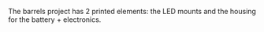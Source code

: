 The barrels project has 2 printed elements: the LED mounts and the housing for the battery + electronics.
